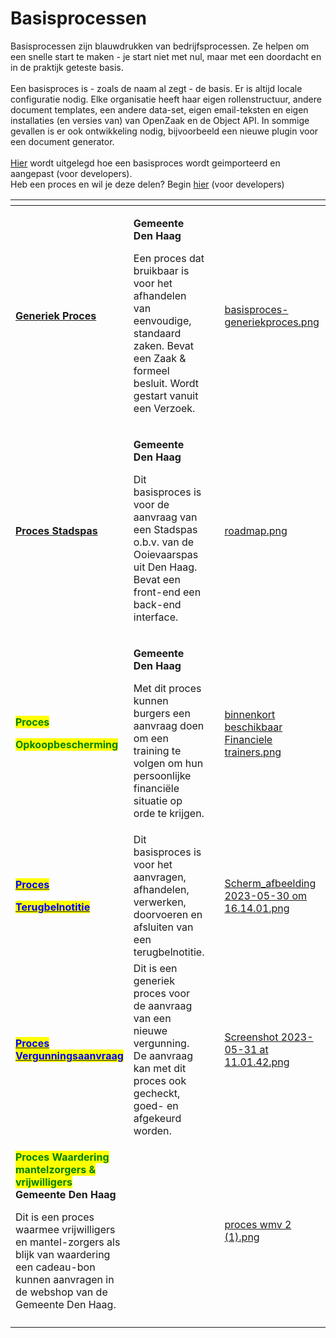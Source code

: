 # Basisprocessen

Basisprocessen zijn blauwdrukken van bedrijfsprocessen. Ze helpen om een snelle start te maken - je start niet met nul, maar met een doordacht en in de praktijk geteste basis. \
\
Een basisproces is - zoals de naam al zegt - de basis. Er is altijd locale configuratie nodig. Elke organisatie heeft haar eigen rollenstructuur, andere document templates, een andere data-set, eigen email-teksten en eigen installaties (en versies van) van OpenZaak en de Object API. In sommige gevallen is er ook ontwikkeling nodig, bijvoorbeeld een nieuwe plugin voor een document generator. \
\
[Hier](https://github.com/generiekzaakafhandelcomponent/Basisprocessen) wordt uitgelegd hoe een basisproces wordt geimporteerd en aangepast (voor developers). \
Heb een proces en wil je deze delen? Begin [hier](https://github.com/generiekzaakafhandelcomponent/Basisprocessen/blob/feature/generieke-zaak/CONTRIBUTING.md) (voor developers)&#x20;

<table data-view="cards"><thead><tr><th></th><th></th><th data-hidden></th><th data-hidden data-card-cover data-type="files"></th><th data-hidden data-card-target data-type="content-ref"></th></tr></thead><tbody><tr><td><a href="https://github.com/generiekzaakafhandelcomponent/Basisprocessen/tree/main/blueprints/generieke-zaak"><strong>Generiek Proces</strong></a></td><td><p></p><p><strong>Gemeente Den Haag</strong></p><p>Een proces dat bruikbaar is voor het afhandelen van eenvoudige, standaard zaken. Bevat een Zaak &#x26; formeel besluit. Wordt gestart vanuit een Verzoek.</p></td><td></td><td><a href="../.gitbook/assets/basisproces-generiekproces.png">basisproces-generiekproces.png</a></td><td></td></tr><tr><td><a href="https://github.com/generiekzaakafhandelcomponent/Basisprocessen/tree/main/blueprints/stadspas"><strong>Proces Stadspas</strong></a></td><td><p></p><p><strong>Gemeente Den Haag</strong></p><p>Dit basisproces is voor de aanvraag van een Stadspas o.b.v. van de Ooievaarspas uit Den Haag. Bevat een front-end een back-end interface. </p></td><td><p></p><p></p></td><td><a href="../.gitbook/assets/roadmap.png">roadmap.png</a></td><td><a href="https://github.com/generiekzaakafhandelcomponent/Basisprocessen/tree/main/blueprints/stadspas">https://github.com/generiekzaakafhandelcomponent/Basisprocessen/tree/main/blueprints/stadspas</a></td></tr><tr><td><p><mark style="color:green;"><strong>Proces</strong></mark> </p><p><mark style="color:green;"><strong>Opkoopbescherming</strong></mark></p></td><td><p><strong>Gemeente Den Haag</strong></p><p>Met dit proces kunnen burgers een aanvraag doen om een training te volgen om hun persoonlijke financiële situatie op orde te krijgen.</p></td><td></td><td><a href="../.gitbook/assets/binnenkort beschikbaar Financiele trainers.png">binnenkort beschikbaar Financiele trainers.png</a></td><td></td></tr><tr><td><p><a href="https://github.com/generiekzaakafhandelcomponent/Basisprocessen/tree/main/blueprints/terugbelnotitie"><mark style="color:blue;"><strong>Proces</strong></mark> </a></p><p><a href="https://github.com/generiekzaakafhandelcomponent/Basisprocessen/tree/main/blueprints/terugbelnotitie"><mark style="color:blue;"><strong>Terugbelnotitie</strong></mark></a></p></td><td>Dit basisproces is voor het aanvragen, afhandelen, verwerken, doorvoeren en afsluiten van een terugbelnotitie.</td><td></td><td><a href="../.gitbook/assets/Scherm_afbeelding 2023-05-30 om 16.14.01.png">Scherm_afbeelding 2023-05-30 om 16.14.01.png</a></td><td></td></tr><tr><td><a href="https://github.com/generiekzaakafhandelcomponent/Basisprocessen/tree/main/blueprints/vergunningsaanvraag"><mark style="color:blue;"><strong>Proces Vergunningsaanvraag</strong></mark></a></td><td>Dit is een generiek proces voor de aanvraag van een nieuwe vergunning.  De aanvraag kan met dit proces ook gecheckt, goed- en afgekeurd worden.</td><td></td><td><a href="../.gitbook/assets/Screenshot 2023-05-31 at 11.01.42.png">Screenshot 2023-05-31 at 11.01.42.png</a></td><td></td></tr><tr><td><p><mark style="color:green;"><strong>Proces Waardering mantelzorgers &#x26; vrijwilligers</strong></mark><strong>           Gemeente Den Haag</strong>                       </p><p>Dit is een proces waarmee vrijwilligers en mantel-zorgers als blijk van waardering een cadeau-bon kunnen aanvragen in de webshop van de Gemeente Den Haag.</p></td><td></td><td></td><td><a href="../.gitbook/assets/proces wmv 2 (1).png">proces wmv 2 (1).png</a></td><td></td></tr><tr><td></td><td></td><td></td><td></td><td></td></tr></tbody></table>

